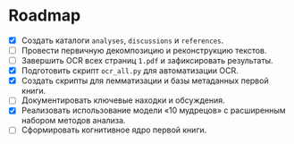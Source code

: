 # Roadmap

- [x] Создать каталоги `analyses`, `discussions` и `references`.
- [ ] Провести первичную декомпозицию и реконструкцию текстов.
- [ ] Завершить OCR всех страниц `1.pdf` и зафиксировать результаты.
- [x] Подготовить скрипт `ocr_all.py` для автоматизации OCR.
- [x] Создать скрипты для лемматизации и базы метаданных первой книги.
- [ ] Документировать ключевые находки и обсуждения.
- [x] Реализовать использование модели «10 мудрецов» с расширенным набором методов анализа.
- [ ] Сформировать когнитивное ядро первой книги.
